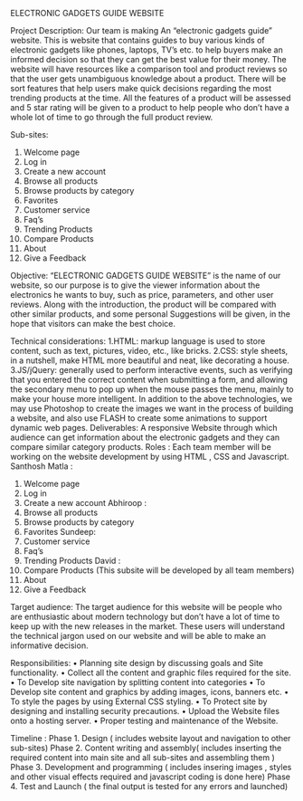 ELECTRONIC GADGETS GUIDE WEBSITE

Project Description: 
Our team is making An “electronic gadgets guide” website. This is website that contains guides to buy various kinds of electronic gadgets like phones, laptops, TV’s etc. to help buyers make an informed decision so that they can get the best value for their money. The website will have resources like a comparison tool and product reviews so that the user gets unambiguous knowledge about a product. There will be sort features that help users make quick decisions regarding the most trending products at the time. All the features of a product will be assessed and 5 star rating will be given to a product to help people who don’t have a whole lot of time to go through the full product review.

Sub-sites:
1.	Welcome page 
2.	Log in 
3.	Create a new account
4.	Browse all products
5.	Browse products by category
6.	Favorites
7.	Customer service 
8.	Faq’s
9.	Trending Products
10.	Compare Products
11.	About
12.	Give a Feedback

Objective:
“ELECTRONIC GADGETS GUIDE WEBSITE” is the name of our website, so our purpose is to give the viewer information about the electronics he wants to buy, such as price, parameters, and other user reviews. Along with the introduction, the product will be compared with other similar products, and some personal Suggestions will be given, in the hope that visitors can make the best choice.

Technical considerations:
1.HTML: markup language is used to store content, such as text, pictures, video, etc., like bricks.
2.CSS: style sheets, in a nutshell, make HTML more beautiful and neat, like decorating a house.
3.JS/jQuery: generally used to perform interactive events, such as verifying that you entered the correct content when submitting a form, and allowing the secondary menu to pop up when the mouse passes the menu, mainly to make your house more intelligent.
In addition to the above technologies, we may use Photoshop to create the images we want in the process of building a website, and also use FLASH to create some animations to support dynamic web pages.
Deliverables: A responsive Website through which audience can get information about the electronic gadgets and they can compare similar category products.
Roles : Each team member will be working on the website development by using HTML , CSS and Javascript.
Santhosh Matla :
1.	Welcome page 
2.	Log in 
3.	Create a new account
Abhiroop :
4.	Browse all products
5.	Browse products by category
6.	Favorites
Sundeep:
7.	Customer service 
8.	Faq’s
9.	Trending Products
David :
10.	Compare Products (This subsite will be developed by all team members)
11.	About
12.	Give a Feedback

Target audience: 
The target audience for this website will be people who are enthusiastic about modern technology but don’t have a lot of time to keep up with the new releases in the market. These users will understand the technical jargon used on our website and will be able to make an informative decision.

Responsibilities:
•	Planning site design by discussing goals and Site functionality.
•	Collect all the content and graphic files required for the site.
•	To Develop site navigation by splitting content into categories
•	To Develop site content and graphics by adding images, icons, banners etc.
•	To style the pages by using External CSS styling.
•	To Protect site by designing and installing security precautions.
•	Upload the Website files onto a hosting server.
•	Proper testing and maintenance of the Website.

Timeline :
Phase 1. Design ( includes website layout and navigation to other sub-sites)
Phase 2. Content writing and assembly( includes inserting the required content into main site and all sub-sites and assembling them )
Phase 3. Development and programming ( includes insering images , styles and other visual effects required and javascript coding is done here)
Phase 4. Test and Launch ( the final output is tested for any errors and launched)




